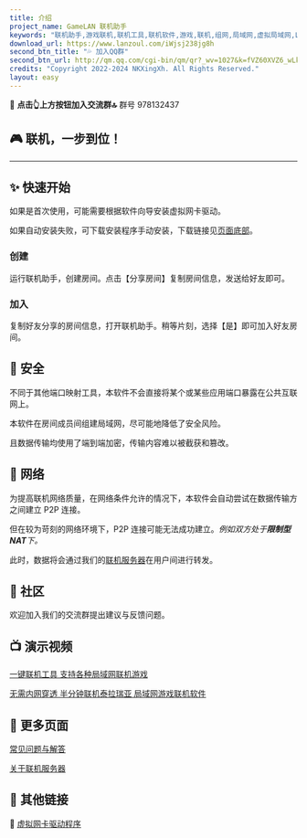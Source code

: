 ```yaml
---
title: 介绍
project_name: GameLAN 联机助手
keywords: "联机助手,游戏联机,联机工具,联机软件,游戏,联机,组网,局域网,虚拟局域网,LAN,GameLAN,MC联机"
download_url: https://www.lanzoul.com/iWjsj238jg8h
second_btn_title: "💦 加入QQ群"
second_btn_url: http://qm.qq.com/cgi-bin/qm/qr?_wv=1027&k=fVZ60XVZ6_wLk98lP1JbrWz3uc3P6S-X&authKey=wIzFoJzUKrWzllsAuiF5FP7awwRgMmT455lv0ANnNY7CK4aIdslDfhKXWSvy4pJI&noverify=0&group_code=978132437
credits: "Copyright 2022-2024 NKXingXh. All Rights Reserved."
layout: easy
---
```


🔔 **点击👆上方按钮加入交流群🔝** 群号 978132437

## 🎮 联机，一步到位！

<!-- ## 特别说明

近期，部分用户设备存在**恶意软件劫持**导致下载时出现“狸猫换太子”的情况。

请务必**仔细判断**下载后的文件是否正常！存在**以下特征的均不是**我们的软件

 - 软件**需要安装**后使用 (不是指虚拟网卡)
 - 软件存在**弹窗广告**

如果遇到其他你认为的异常行为，请加入我们的交流群，并联系开发人员进行验证。

### SHA-256 校验码

`0BDA6E6D5022078E9D347B664CE7B6D5490FAD8701413D514D431A13C8ACB0FE  联机助手v1.10.1.exe` -->

* * *

## ✨ 快速开始

如果是首次使用，可能需要根据软件向导安装虚拟网卡驱动。

如果自动安装失败，可下载安装程序手动安装，下载链接见[页面底部](#-其他链接)。

### 创建

运行联机助手，创建房间。点击【分享房间】复制房间信息，发送给好友即可。

### 加入

复制好友分享的房间信息，打开联机助手。稍等片刻，选择【是】即可加入好友房间。

<!-- ## 🔧 本程序可以做什么 -->

<!-- ## 🧱 特性 -->

## 🔐 安全

不同于其他端口映射工具，本软件不会直接将某个或某些应用端口暴露在公共互联网上。

本软件在房间成员间组建局域网，尽可能地降低了安全风险。

且数据传输均使用了端到端加密，传输内容难以被截获和篡改。

## 📡 网络

为提高联机网络质量，在网络条件允许的情况下，本软件会自动尝试在数据传输方之间建立 P2P 连接。

但在较为苛刻的网络环境下，P2P 连接可能无法成功建立。*例如双方处于**限制型 NAT**下。*

此时，数据将会通过我们的[联机服务器](./server.md)在用户间进行转发。

<!-- ## 🎯 支持的目标程序 -->

## 📨 社区

欢迎加入我们的交流群提出建议与反馈问题。

## 📺 演示视频

[一键联机工具 支持各种局域网联机游戏](https://www.bilibili.com/video/BV1NM4m167M5)

[无需内网穿透 半分钟联机泰拉瑞亚 局域网游戏联机软件](https://www.bilibili.com/video/BV1jb421H7ju)

<!-- * * *

## [📃 更新日志](./changes.md)

* * * -->

## 🧨 更多页面

[常见问题与解答](./faq.md)

[关于联机服务器](./server.md)

## 🎈 其他链接

<!-- 📡 -->

🔌 [虚拟网卡驱动程序](https://www.lanzoul.com/iDXUy20hf6pg)

<!-- 部分站点及功能由 [![又拍云](/images/other/upyun_logo5.png)](https://www.upyun.com/?utm_source=lianmeng&utm_medium=referral) 提供服务 -->
